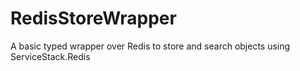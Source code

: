 # RedisStoreWrapper
A basic typed wrapper over Redis to store and search objects using ServiceStack.Redis
